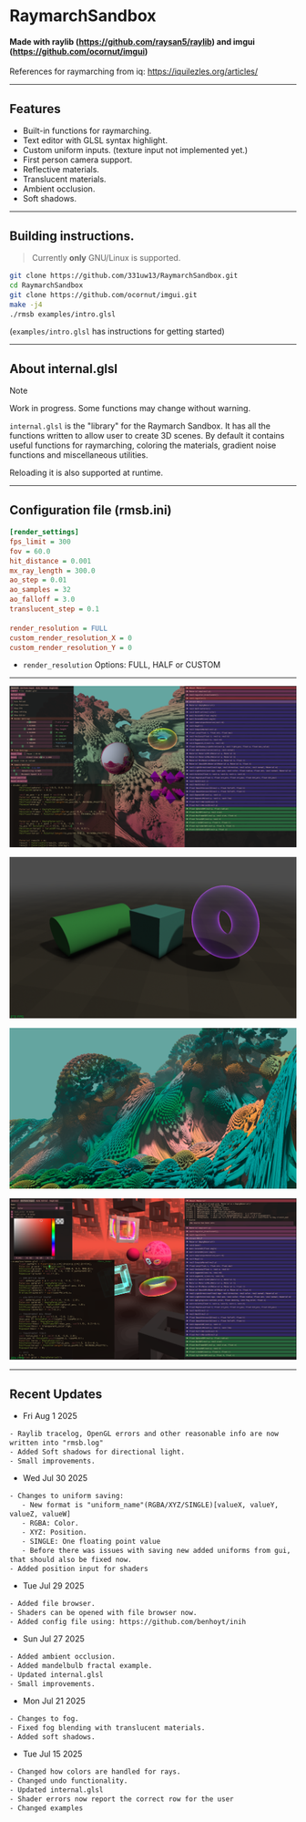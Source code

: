 # RaymarchSandbox

#### Made with raylib (https://github.com/raysan5/raylib)  and imgui (https://github.com/ocornut/imgui)

 References for raymarching from iq: https://iquilezles.org/articles/
 
-----------------------------------

## Features
* Built-in functions for raymarching.
* Text editor with GLSL syntax highlight.
* Custom uniform inputs.  (texture input not implemented yet.)
* First person camera support.
* Reflective materials.
* Translucent materials.
* Ambient occlusion.
* Soft shadows.

-----------------------------------


## Building instructions.

> Currently **only** GNU/Linux is supported.

```bash
git clone https://github.com/331uw13/RaymarchSandbox.git
cd RaymarchSandbox
git clone https://github.com/ocornut/imgui.git
make -j4
./rmsb examples/intro.glsl
```

(`examples/intro.glsl` has instructions for getting started)

-----------------------------------

## About internal.glsl
> [!NOTE]
> Work in progress. Some functions may change without warning.

`internal.glsl` is the "library" for the Raymarch Sandbox.
It has all the functions written to allow user to create 3D scenes.
By default it contains useful functions for raymarching, coloring the materials, gradient noise functions and miscellaneous utilities.

 Reloading it is also supported at runtime.

-----------------------------------

## Configuration file (rmsb.ini)
```ini
[render_settings]
fps_limit = 300
fov = 60.0
hit_distance = 0.001
mx_ray_length = 300.0
ao_step = 0.01
ao_samples = 32
ao_falloff = 3.0
translucent_step = 0.1

render_resolution = FULL
custom_render_resolution_X = 0
custom_render_resolution_Y = 0
```
* `render_resolution` Options: FULL, HALF or CUSTOM

-----------------------------------

![image](https://github.com/331uw13/RaymarchSandbox/blob/main/screenshots/raymarchsandbox_0.png?raw=true)

![image](https://github.com/331uw13/RaymarchSandbox/blob/main/screenshots/soft_shadows_and_ao.png?raw=true)

![image](https://github.com/331uw13/RaymarchSandbox/blob/main/screenshots/experiment_3.png?raw=true)

![image](https://github.com/331uw13/RaymarchSandbox/blob/main/screenshots/rmsb-intro.png?raw=true)


-----------------------------------

## Recent Updates

* Fri Aug  1 2025
```
- Raylib tracelog, OpenGL errors and other reasonable info are now written into "rmsb.log"
- Added Soft shadows for directional light.
- Small improvements.
```

* Wed Jul 30 2025
```
- Changes to uniform saving:
   - New format is "uniform_name"(RGBA/XYZ/SINGLE)[valueX, valueY, valueZ, valueW]
   - RGBA: Color.
   - XYZ: Position.
   - SINGLE: One floating point value
   - Before there was issues with saving new added uniforms from gui, that should also be fixed now.
- Added position input for shaders
```

* Tue Jul 29 2025
```
- Added file browser.
- Shaders can be opened with file browser now.
- Added config file using: https://github.com/benhoyt/inih
```

* Sun Jul 27 2025
```
- Added ambient occlusion.
- Added mandelbulb fractal example.
- Updated internal.glsl
- Small improvements.
```

* Mon Jul 21 2025
```
- Changes to fog.
- Fixed fog blending with translucent materials.
- Added soft shadows.
```

* Tue Jul 15 2025
```
- Changed how colors are handled for rays.
- Changed undo functionality.
- Updated internal.glsl
- Shader errors now report the correct row for the user
- Changed examples
```

